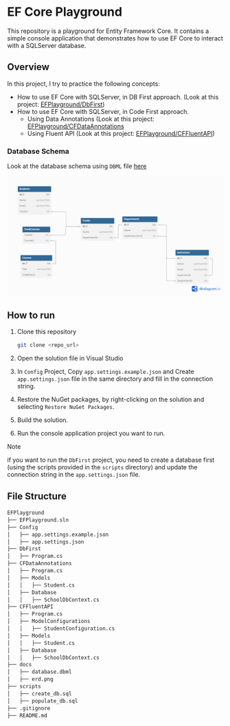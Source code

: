 # EF Core Playground

This repository is a playground for Entity Framework Core. It contains a simple console application that demonstrates how to use EF Core to interact with a SQLServer database.

## Overview

In this project, I try to practice the following concepts:

- How to use EF Core with SQLServer, in DB First approach. (Look at this project: [EFPlayground/DbFirst](./EFPlayground/DbFirst/))
- How to use EF Core with SQLServer, in Code First approach.
  - Using Data Annotations (Look at this project: [EFPlayground/CFDataAnnotations](./EFPlayground/CFDataAnnotations/)
  - Using Fluent API (Look at this project: [EFPlayground/CFFluentAPI](./EFPlayground/CFFluentAPI/))

### Database Schema

Look at the database schema using `DBML` file [here](./docs/database.dbml)

![ERD](./docs/erd.png)

## How to run

1. Clone this repository

   ```bash
   git clone <repo_url>
   ```

2. Open the solution file in Visual Studio

3. In `Config` Project, Copy `app.settings.example.json` and Create `app.settings.json` file in the same directory and fill in the connection string.

4. Restore the NuGet packages, by right-clicking on the solution and selecting `Restore NuGet Packages`.

5. Build the solution.

6. Run the console application project you want to run.

> [!Note]
>
> if you want to run the `DbFirst` project, you need to create a database first (using the scripts provided in the `scripts` directory) and update the connection string in the `app.settings.json` file.

## File Structure

```bash
EFPlayground
├── EFPlayground.sln
├── Config
│   ├── app.settings.example.json
│   ├── app.settings.json
├── DbFirst
│   ├── Program.cs
├── CFDataAnnotations
│   ├── Program.cs
│   ├── Models
│   │   ├── Student.cs
│   ├── Database
│   │   ├── SchoolDbContext.cs
├── CFFluentAPI
│   ├── Program.cs
│   ├── ModelConfigurations
│   │   ├── StudentConfiguration.cs
│   ├── Models
│   │   ├── Student.cs
│   ├── Database
│   │   ├── SchoolDbContext.cs
├── docs
│   ├── database.dbml
│   ├── erd.png
├── scripts
│   ├── create_db.sql
│   ├── populate_db.sql
├── .gitignore
├── README.md
```
